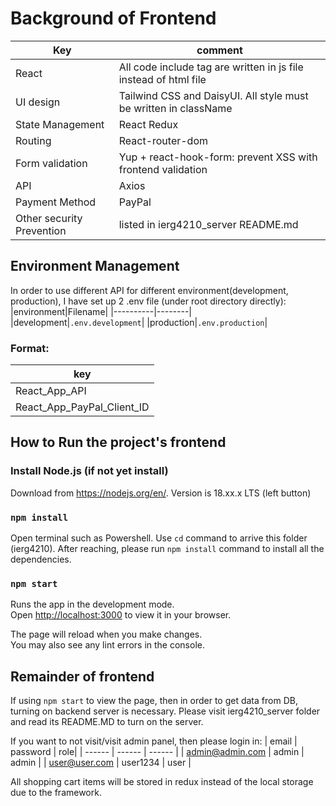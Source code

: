 # Background of Frontend

| Key                       | comment                                                          |
| ------------------------- | ---------------------------------------------------------------- |
| React                     | All code include tag are written in js file instead of html file |
| UI design                 | Tailwind CSS and DaisyUI. All style must be written in className |
| State Management          | React Redux                                                      |
| Routing                   | React-router-dom                                                 |
| Form validation           | Yup + react-hook-form: prevent XSS with frontend validation      |
| API                       | Axios                                                            |
| Payment Method            | PayPal                                                           |
| Other security Prevention | listed in ierg4210_server README.md                              |

## Environment Management

In order to use different API for different environment(development, production), I have set up 2 .env file (under root directory directly):
|environment|Filename|
|----------|--------|
|development|`.env.development`|
|production|`.env.production`|

### Format:

| key                        |
| -------------------------- |
| React_App_API              |
| React_App_PayPal_Client_ID |

## How to Run the project's frontend

### Install Node.js (if not yet install)

Download from https://nodejs.org/en/. Version is 18.xx.x LTS (left button)

### `npm install`

Open terminal such as Powershell. Use `cd` command to arrive this folder (ierg4210). After reaching, please run `npm install` command to install all the dependencies.

### `npm start`

Runs the app in the development mode.\
Open [http://localhost:3000](http://localhost:3000) to view it in your browser.

The page will reload when you make changes.\
You may also see any lint errors in the console.

## Remainder of frontend

If using `npm start` to view the page, then in order to get data from DB, turning on backend server is necessary. Please visit ierg4210_server folder and read its README.MD to turn on the server.

If you want to not visit/visit admin panel, then please login in:
| email | password | role|
| ------ | ------ | ------ |
| admin@admin.com | admin | admin |
| user@user.com | user1234 | user |

All shopping cart items will be stored in redux instead of the local storage due to the framework.
